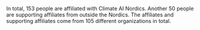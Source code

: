 In total, 153 people are affiliated with Climate AI Nordics. Another 50 people are supporting affiliates from outside the Nordics. The affiliates and supporting affiliates come from 105 different organizations in total.
